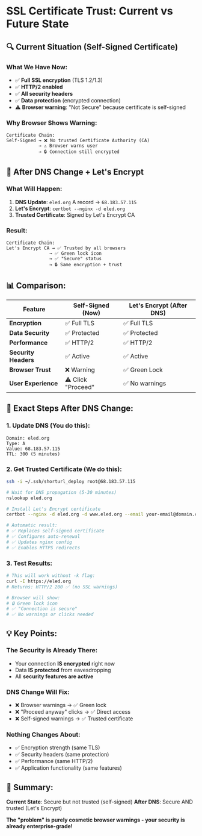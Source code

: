 # SSL Certificate Trust: Current vs Future State

## 🔍 **Current Situation (Self-Signed Certificate)**

### **What We Have Now:**
- ✅ **Full SSL encryption** (TLS 1.2/1.3)
- ✅ **HTTP/2 enabled**
- ✅ **All security headers**
- ✅ **Data protection** (encrypted connection)
- ⚠️ **Browser warning**: "Not Secure" because certificate is self-signed

### **Why Browser Shows Warning:**
```
Certificate Chain:
Self-Signed → ❌ No trusted Certificate Authority (CA)
            → ⚠️ Browser warns user
            → 🔒 Connection still encrypted
```

## 🌟 **After DNS Change + Let's Encrypt**

### **What Will Happen:**
1. **DNS Update**: `eled.org` A record → `68.183.57.115`
2. **Let's Encrypt**: `certbot --nginx -d eled.org`
3. **Trusted Certificate**: Signed by Let's Encrypt CA

### **Result:**
```
Certificate Chain:
Let's Encrypt CA → ✅ Trusted by all browsers
                → ✅ Green lock icon
                → ✅ "Secure" status
                → 🔒 Same encryption + trust
```

## 📊 **Comparison:**

| Feature | Self-Signed (Now) | Let's Encrypt (After DNS) |
|---------|-------------------|---------------------------|
| **Encryption** | ✅ Full TLS | ✅ Full TLS |
| **Data Security** | ✅ Protected | ✅ Protected |
| **Performance** | ✅ HTTP/2 | ✅ HTTP/2 |
| **Security Headers** | ✅ Active | ✅ Active |
| **Browser Trust** | ❌ Warning | ✅ Green Lock |
| **User Experience** | ⚠️ Click "Proceed" | ✅ No warnings |

## 🔧 **Exact Steps After DNS Change:**

### **1. Update DNS (You do this):**
```
Domain: eled.org
Type: A
Value: 68.183.57.115
TTL: 300 (5 minutes)
```

### **2. Get Trusted Certificate (We do this):**
```bash
ssh -i ~/.ssh/shorturl_deploy root@68.183.57.115

# Wait for DNS propagation (5-30 minutes)
nslookup eled.org

# Install Let's Encrypt certificate
certbot --nginx -d eled.org -d www.eled.org --email your-email@domain.com

# Automatic result:
# ✅ Replaces self-signed certificate
# ✅ Configures auto-renewal
# ✅ Updates nginx config
# ✅ Enables HTTPS redirects
```

### **3. Test Results:**
```bash
# This will work without -k flag:
curl -I https://eled.org
# Returns: HTTP/2 200 ✅ (no SSL warnings)

# Browser will show:
# 🔒 Green lock icon
# ✅ "Connection is secure"
# ✅ No warnings or clicks needed
```

## 💡 **Key Points:**

### **The Security is Already There:**
- Your connection **IS encrypted** right now
- Data **IS protected** from eavesdropping
- All **security features are active**

### **DNS Change Will Fix:**
- ❌ Browser warnings → ✅ Green lock
- ❌ "Proceed anyway" clicks → ✅ Direct access  
- ❌ Self-signed warnings → ✅ Trusted certificate

### **Nothing Changes About:**
- ✅ Encryption strength (same TLS)
- ✅ Security headers (same protection)
- ✅ Performance (same HTTP/2)
- ✅ Application functionality (same features)

## 🎯 **Summary:**

**Current State**: Secure but not trusted (self-signed)
**After DNS**: Secure AND trusted (Let's Encrypt)

**The "problem" is purely cosmetic browser warnings - your security is already enterprise-grade!**
